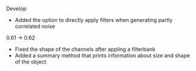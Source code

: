 Develop
 - Added the option to directly  apply filters when generating partly correlated noise

0.61 -> 0.62
 - Fixed the shape of the channels after appling a filterbank
 - Added a summary method that prints information about size and shape of the object
